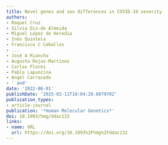 ```yaml
---
title: Novel genes and sex differences in COVID-19 severity
authors:
- Raquel Cruz
- Silvia Diz-de Almeida
- Miguel López de Heredia
- Inés Quintela
- Francisco C Ceballos
- ...
- José A Riancho
- Augusto Rojas-Martinez
- Carlos Flores
- Pablo Lapunzina
- Angel Carracedo
- ' and'
date: '2022-06-01'
publishDate: '2025-02-11T18:04:20.607970Z'
publication_types:
- article-journal
publication: '*Human Molecular Genetics*'
doi: 10.1093/hmg/ddac132
links:
- name: URL
  url: https://doi.org/10.1093%2Fhmg%2Fddac132
---
```


